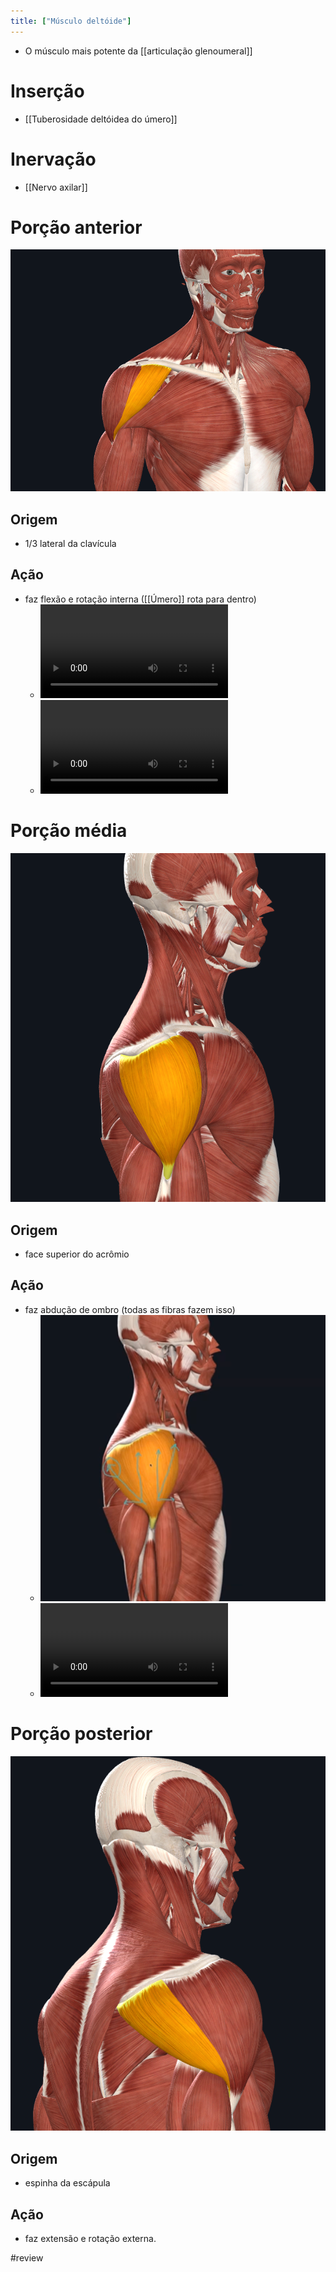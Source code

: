 ```yaml
---
title: ["Músculo deltóide"]
---
```

+ O músculo mais potente da [[articulação glenoumeral]]
# Inserção
+ [[Tuberosidade deltóidea do úmero]]

# Inervação
+ [[Nervo axilar]]
# Porção anterior
![Pasted image 20210421163358.png](Pasted%20image%2020210421163358.png)
## Origem
+ 1/3 lateral da clavícula
## Ação
+ faz flexão e rotação interna ([[Úmero]] rota para dentro)
	+ ![vyV2XxXiUa.mp4](vyV2XxXiUa.mp4)
	+ ![6Lks5yaOFE.mp4](6Lks5yaOFE.mp4)
# Porção média
![Pasted image 20210421163506.png](Pasted%20image%2020210421163506.png)

## Origem
+ face superior do acrômio
## Ação
+ faz abdução de ombro (todas as fibras fazem isso)	
	+ ![Pasted image 20210421164238.png](Pasted%20image%2020210421164238.png)
	+ ![C41H7Bea7V.mp4](C41H7Bea7V.mp4)
# Porção posterior
![Pasted image 20210421163550.png](Pasted%20image%2020210421163550.png)
## Origem
+ espinha da escápula

## Ação
+ faz extensão e rotação externa.

#review 